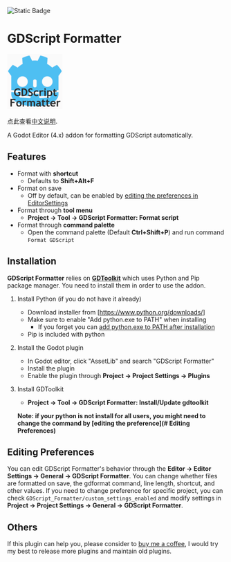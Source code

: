 ![Static Badge](https://img.shields.io/badge/Godot-4.x-blue?logo=godotengine&labelColor=white)

# GDScript Formatter

![icon](icon.png)

点此查看[中文说明](README.zh.md).

A Godot Editor (4.x) addon for formatting GDScript automatically.

## Features

- Format with **shortcut**
  - Defaults to **Shift+Alt+F**
- Format on save
  - Off by default, can be enabled by [editing the preferences in EditorSettings](#editing-preferences)
- Format through **tool menu**
  - **Project -> Tool -> GDScript Formatter: Format script**
- Format through **command palette**
  - Open the command palette (Default **Ctrl+Shift+P**) and run command `Format GDScript`

## Installation

**GDScript Formatter** relies on [**GDToolkit**](https://github.com/Scony/godot-gdscript-toolkit) which uses Python and Pip package manager. You need to install them in order to use the addon.

1. Install Python (if you do not have it already)
   - Download installer from [https://www.python.org/downloads/]
   - Make sure to enable "Add python.exe to PATH" when installing
      - If you forget you can [add python.exe to PATH after installation](https://realpython.com/add-python-to-path/)
   - Pip is included with python
2. Install the Godot plugin
   - In Godot editor, click "AssetLib" and search "GDScript Formatter"
   - Install the plugin
   - Enable the plugin through **Project -> Project Settings -> Plugins**
3. Install GDToolkit
   - **Project -> Tool -> GDScript Formatter: Install/Update gdtoolkit**

    **Note: if your python is not install for all users, you might need to change the command by [editing the preference](# Editing Preferences)**

## Editing Preferences

You can edit GDScript Formatter's behavior through the **Editor -> Editor Settings -> General -> GDScript Formatter**. You can change whether files are formatted on save, the gdformat command, line length, shortcut, and other values.
If you need to change preference for specific project, you can check `GDScript_Formatter/custom_settings_enabled` and modify settings in **Project -> Project Settings -> General -> GDScript Formatter**.

## Others

If this plugin can help you, please consider to [buy me a coffee](https://afdian.com/a/Daylily-Zeleen), I would try my best to release more plugins and maintain old plugins.

